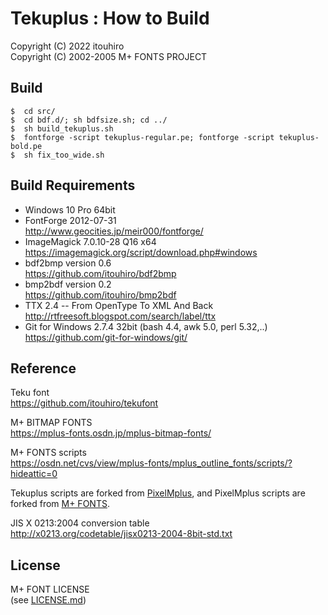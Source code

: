 Tekuplus : How to Build
=======================

Copyright (C) 2022 itouhiro  
Copyright (C) 2002-2005 M+ FONTS PROJECT


Build
-----

```
$  cd src/
$  cd bdf.d/; sh bdfsize.sh; cd ../
$  sh build_tekuplus.sh
$  fontforge -script tekuplus-regular.pe; fontforge -script tekuplus-bold.pe
$  sh fix_too_wide.sh
```


Build Requirements
------------------

* Windows 10 Pro 64bit  
* FontForge 2012-07-31  
        http://www.geocities.jp/meir000/fontforge/
* ImageMagick 7.0.10-28 Q16 x64  
        https://imagemagick.org/script/download.php#windows
* bdf2bmp version 0.6  
        https://github.com/itouhiro/bdf2bmp
* bmp2bdf version 0.2  
        https://github.com/itouhiro/bmp2bdf
* TTX 2.4 -- From OpenType To XML And Back  
        http://rtfreesoft.blogspot.com/search/label/ttx
* Git for Windows 2.7.4 32bit (bash 4.4, awk 5.0, perl 5.32,..)  
        https://github.com/git-for-windows/git/


Reference
---------

Teku font  
        https://github.com/itouhiro/tekufont

M+ BITMAP FONTS  
        https://mplus-fonts.osdn.jp/mplus-bitmap-fonts/

M+ FONTS scripts  
        https://osdn.net/cvs/view/mplus-fonts/mplus_outline_fonts/scripts/?hideattic=0

Tekuplus scripts are forked from [PixelMplus](https://github.com/itouhiro/PixelMplus),
and PixelMplus scripts are forked from [M+ FONTS](https://mplus-fonts.osdn.jp/).

JIS X 0213:2004 conversion table  
        http://x0213.org/codetable/jisx0213-2004-8bit-std.txt


License
-------

M+ FONT LICENSE  
(see [LICENSE.md](./LICENSE.md))

